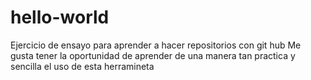# hello-world
Ejercicio de ensayo para aprender a hacer repositorios con git hub
Me gusta tener la oportunidad de aprender de una manera tan practica y sencilla el uso de esta herramineta
